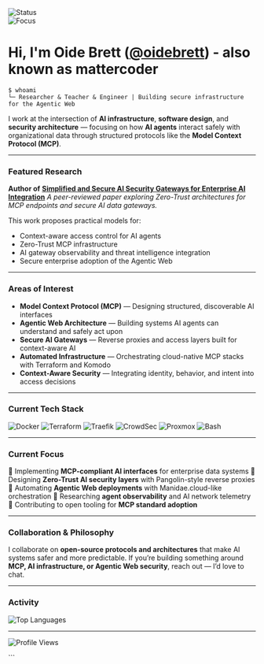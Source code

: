 <!-- Profile Header -->
<div align="left">
  <img src="https://img.shields.io/badge/Status-Building%20the%20Agentic%20Web-blue?style=for-the-badge&logo=server" alt="Status"/>
</div>
<div align="left">
  <img src="https://img.shields.io/badge/Focus-Secure%20AI%20Integration-green?style=for-the-badge&logo=shield" alt="Focus"/>
</div>

# Hi, I'm Oide Brett ([@oidebrett](https://github.com/oidebrett)) - also known as mattercoder

```shell
$ whoami
└─ Researcher & Teacher & Engineer | Building secure infrastructure for the Agentic Web
````

I work at the intersection of **AI infrastructure**, **software design**, and **security architecture** —
focusing on how **AI agents** interact safely with organizational data through structured protocols like the **Model Context Protocol (MCP)**.

---

### Featured Research

**Author of**
**[Simplified and Secure AI Security Gateways for Enterprise AI Integration](https://arxiv.org/abs/2504.19997)**
*A peer-reviewed paper exploring Zero-Trust architectures for MCP endpoints and secure AI data gateways.*

This work proposes practical models for:

* Context-aware access control for AI agents
* Zero-Trust MCP infrastructure
* AI gateway observability and threat intelligence integration
* Secure enterprise adoption of the Agentic Web

---

### Areas of Interest

* **Model Context Protocol (MCP)** — Designing structured, discoverable AI interfaces
* **Agentic Web Architecture** — Building systems AI agents can understand and safely act upon
* **Secure AI Gateways** — Reverse proxies and access layers built for context-aware AI
* **Automated Infrastructure** — Orchestrating cloud-native MCP stacks with Terraform and Komodo
* **Context-Aware Security** — Integrating identity, behavior, and intent into access decisions

---

### Current Tech Stack

<div align="left">

![Docker](https://img.shields.io/badge/Docker-2496ED?style=for-the-badge\&logo=docker\&logoColor=white)
![Terraform](https://img.shields.io/badge/Terraform-844FBA?style=for-the-badge\&logo=terraform\&logoColor=white)
![Traefik](https://img.shields.io/badge/Traefik-24A1C1?style=for-the-badge\&logo=traefikproxy\&logoColor=white)
![CrowdSec](https://img.shields.io/badge/CrowdSec-2E3440?style=for-the-badge\&logoColor=white)
![Proxmox](https://img.shields.io/badge/Proxmox-E57000?style=for-the-badge\&logo=proxmox\&logoColor=white)
![Bash](https://img.shields.io/badge/Bash-4EAA25?style=for-the-badge\&logo=gnu-bash\&logoColor=white)


</div>

---

### Current Focus

🔹 Implementing **MCP-compliant AI interfaces** for enterprise data systems
🔹 Designing **Zero-Trust AI security layers** with Pangolin-style reverse proxies
🔹 Automating **Agentic Web deployments** with Manidae.cloud-like orchestration
🔹 Researching **agent observability** and AI network telemetry
🔹 Contributing to open tooling for **MCP standard adoption**

---

### Collaboration & Philosophy

I collaborate on **open-source protocols and architectures** that make AI systems safer and more predictable.
If you’re building something around **MCP, AI infrastructure, or Agentic Web security**, reach out — I’d love to chat.

---

### Activity

![Top Languages](https://github-readme-stats.vercel.app/api/top-langs/?username=oidebrett\&layout=compact\&theme=dark)

---

<div align="left">

![Profile Views](https://komarev.com/ghpvc/?username=oidebrett\&for-the-badge)

</div>
```


